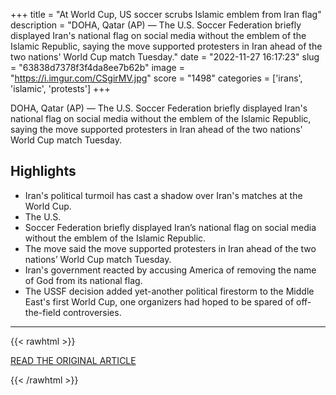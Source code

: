 +++
title = "At World Cup, US soccer scrubs Islamic emblem from Iran flag"
description = "DOHA, Qatar (AP) — The U.S. Soccer Federation briefly displayed Iran's national flag on social media without the emblem of the Islamic Republic, saying the move supported protesters in Iran ahead of the two nations' World Cup  match Tuesday."
date = "2022-11-27 16:17:23"
slug = "63838d7378f3f4da8ee7b62b"
image = "https://i.imgur.com/CSgirMV.jpg"
score = "1498"
categories = ['irans', 'islamic', 'protests']
+++

DOHA, Qatar (AP) — The U.S. Soccer Federation briefly displayed Iran's national flag on social media without the emblem of the Islamic Republic, saying the move supported protesters in Iran ahead of the two nations' World Cup  match Tuesday.

## Highlights

- Iran's political turmoil has cast a shadow over Iran's matches at the World Cup.
- The U.S.
- Soccer Federation briefly displayed Iran’s national flag on social media without the emblem of the Islamic Republic.
- The move said the move supported protesters in Iran ahead of the two nations’ World Cup match Tuesday.
- Iran's government reacted by accusing America of removing the name of God from its national flag.
- The USSF decision added yet-another political firestorm to the Middle East's first World Cup, one organizers had hoped to be spared of off-the-field controversies.

---

{{< rawhtml >}}
  <p class="article-category">
    <a target="_blank" href="https://apnews.com/article/world-cup-iran-flag-2bdce7a1ba387050f59f6b8fa32927e8?utm_source=homepage&amp;utm_medium=TopNews&amp;utm_campaign=position_04">READ THE ORIGINAL ARTICLE</a>
  </p>
{{< /rawhtml >}}
